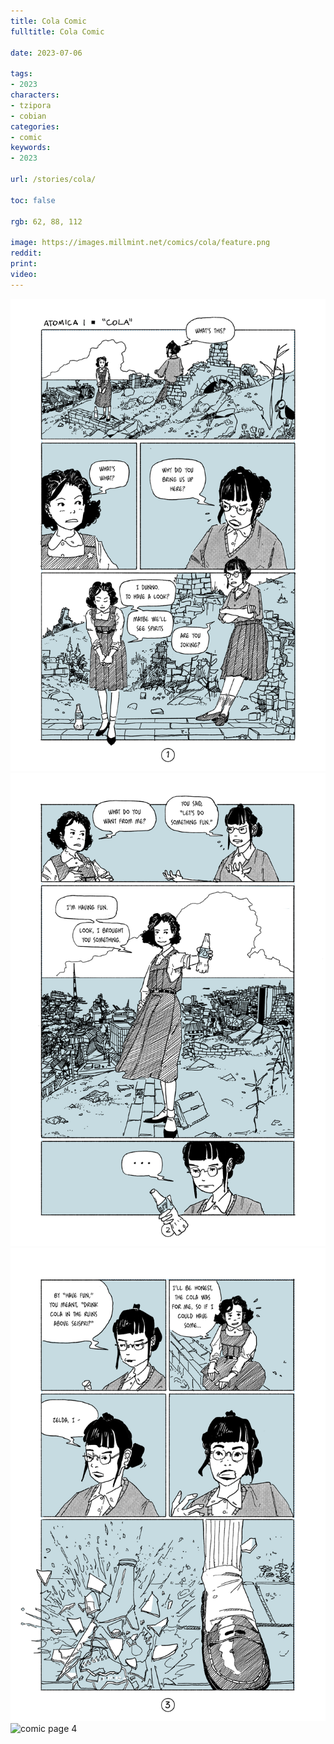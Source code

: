 ```yaml
---
title: Cola Comic
fulltitle: Cola Comic

date: 2023-07-06

tags:
- 2023
characters:
- tzipora
- cobian
categories:
- comic
keywords:
- 2023

url: /stories/cola/

toc: false

rgb: 62, 88, 112

image: https://images.millmint.net/comics/cola/feature.png
reddit:
print:
video:
---
```

![comic page 1](/images/comics/cola/1.png)
![comic page 2](/images/comics/cola/2.png)
![comic page 3](/images/comics/cola/3.png)
![comic page 4](/images/comics/cola/4.png)